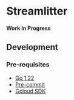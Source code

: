 # Streamlitter

**Work in Progress**

## Development

### Pre-requisites

- [Go 1.22](https://go.dev/doc/install)
- [Pre-commit](https://pre-commit.com/)
- [Gcloud SDK](https://cloud.google.com/sdk/docs/install)
